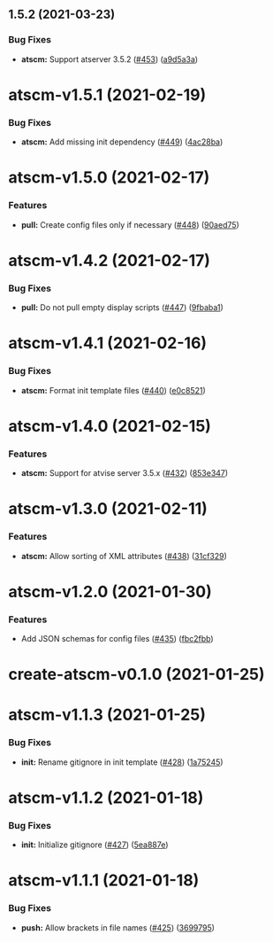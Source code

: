 <a name="1.5.2"></a>
## 1.5.2 (2021-03-23)


### Bug Fixes

* **atscm:** Support atserver 3.5.2 ([#453](https://github.com/atSCM/atscm/issues/453)) ([a9d5a3a](https://github.com/atSCM/atscm/commits/a9d5a3a))




<a name="atscm-v1.5.1"></a>
# atscm-v1.5.1 (2021-02-19)


### Bug Fixes

* **atscm:** Add missing init dependency ([#449](https://github.com/atSCM/atscm/issues/449)) ([4ac28ba](https://github.com/atSCM/atscm/commits/4ac28ba))




<a name="atscm-v1.5.0"></a>
# atscm-v1.5.0 (2021-02-17)


### Features

* **pull:** Create config files only if necessary ([#448](https://github.com/atSCM/atscm/issues/448)) ([90aed75](https://github.com/atSCM/atscm/commits/90aed75))




<a name="atscm-v1.4.2"></a>
# atscm-v1.4.2 (2021-02-17)


### Bug Fixes

* **pull:** Do not pull empty display scripts ([#447](https://github.com/atSCM/atscm/issues/447)) ([9fbaba1](https://github.com/atSCM/atscm/commits/9fbaba1))




<a name="atscm-v1.4.1"></a>
# atscm-v1.4.1 (2021-02-16)


### Bug Fixes

* **atscm:** Format init template files ([#440](https://github.com/atSCM/atscm/issues/440)) ([e0c8521](https://github.com/atSCM/atscm/commits/e0c8521))




<a name="atscm-v1.4.0"></a>
# atscm-v1.4.0 (2021-02-15)


### Features

* **atscm:** Support for atvise server 3.5.x ([#432](https://github.com/atSCM/atscm/issues/432)) ([853e347](https://github.com/atSCM/atscm/commits/853e347))




<a name="atscm-v1.3.0"></a>
# atscm-v1.3.0 (2021-02-11)


### Features

* **atscm:** Allow sorting of XML attributes ([#438](https://github.com/atSCM/atscm/issues/438)) ([31cf329](https://github.com/atSCM/atscm/commits/31cf329))




<a name="atscm-v1.2.0"></a>
# atscm-v1.2.0 (2021-01-30)


### Features

* Add JSON schemas for config files ([#435](https://github.com/atSCM/atscm/issues/435)) ([fbc2fbb](https://github.com/atSCM/atscm/commits/fbc2fbb))




<a name="create-atscm-v0.1.0"></a>
# create-atscm-v0.1.0 (2021-01-25)




<a name="atscm-v1.1.3"></a>
# atscm-v1.1.3 (2021-01-25)


### Bug Fixes

* **init:** Rename gitignore in init template ([#428](https://github.com/atSCM/atscm/issues/428)) ([1a75245](https://github.com/atSCM/atscm/commits/1a75245))




<a name="atscm-v1.1.2"></a>
# atscm-v1.1.2 (2021-01-18)


### Bug Fixes

* **init:** Initialize gitignore ([#427](https://github.com/atSCM/atscm/issues/427)) ([5ea887e](https://github.com/atSCM/atscm/commits/5ea887e))




<a name="atscm-v1.1.1"></a>
# atscm-v1.1.1 (2021-01-18)


### Bug Fixes

* **push:** Allow brackets in file names ([#425](https://github.com/atSCM/atscm/issues/425)) ([3699795](https://github.com/atSCM/atscm/commits/3699795))



